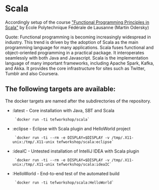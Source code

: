 # Scala
Accordingly setup of the course ["Functional Programming Principles in Scala"](https://www.coursera.org/learn/progfun1/home/welcome) by École Polytechnique Fédérale de Lausanne (Martin Odersky)

Quote: Functional programming is becoming increasingly widespread in industry. This trend is driven by the adoption of Scala as the main programming language for many applications. Scala fuses functional and object-oriented programming in a practical package. It interoperates seamlessly with both Java and Javascript. Scala is the implementation language of many important frameworks, including Apache Spark, Kafka, and Akka. It provides the core infrastructure for sites such as Twitter, Tumblr and also Coursera.

## The following targets are available:

The docker targets are named after the subdirectories of the repository.
+ :latest - Core installation with Java, SBT and Scala

       `docker run -ti tefworkshop/scala`
+ :eclipse - Eclipse with Scala plugin and HelloWorld project

       `docker run -ti --rm -e DISPLAY=$DISPLAY -v /tmp/.X11-unix:/tmp/.X11-unix tefworkshop/scala:eclipse`
+ :ideaIC - Untested installation of IntelliJ IDEA with Scala plugin

       `docker run -ti --rm -e DISPLAY=$DISPLAY -v /tmp/.X11-unix:/tmp/.X11-unix tefworkshop/scala:ideaIC`
+ :HelloWorld - End-to-end test of the automated build

       `docker run -ti tefworkshop/scala:HelloWorld`
 
